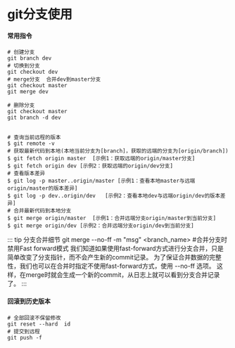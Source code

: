 # git分支使用

#### 常用指令
```shell script
# 创建分支
git branch dev
# 切换到分支
git checkout dev
# merge分支  合并dev到master分支
git checkout master
git merge dev

# 删除分支
git checkout master
git branch -d dev


# 查询当前远程的版本
$ git remote -v
# 获取最新代码到本地(本地当前分支为[branch]，获取的远端的分支为[origin/branch])
$ git fetch origin master  [示例1：获取远端的origin/master分支]
$ git fetch origin dev [示例2：获取远端的origin/dev分支]
# 查看版本差异
$ git log -p master..origin/master [示例1：查看本地master与远端origin/master的版本差异]
$ git log -p dev..origin/dev   [示例2：查看本地dev与远端origin/dev的版本差异]
# 合并最新代码到本地分支
$ git merge origin/master  [示例1：合并远端分支origin/master到当前分支]
$ git merge origin/dev [示例2：合并远端分支origin/dev到当前分支]
```

::: tip 分支合并细节
git merge --no-ff -m "msg" <branch_name> #合并分支时禁用Fast forward模式
我们知道如果使用fast-forward方式进行分支合并，只是简单改变了分支指针，而不会产生新的commit记录。
为了保证合并数据的完整性，我们也可以在合并时指定不使用fast-forward方式，使用 --no-ff 选项。
这样，在merge时就会生成一个新的commit，从日志上就可以看到分支合并记录了。
:::


#### 回滚到历史版本
```shell script
# 全部回滚不保留修改
git reset --hard  id
# 提交到远程
git push -f
```
